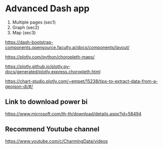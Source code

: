 # Advanced Dash app
1. Multiple pages (sec1)
2. Graph (sec2)
3. Map (sec3)

https://dash-bootstrap-components.opensource.faculty.ai/docs/components/layout/

https://plotly.com/python/choropleth-maps/

https://plotly.github.io/plotly.py-docs/generated/plotly.express.choropleth.html

https://chart-studio.plotly.com/~empet/15238/tips-to-extract-data-from-a-geojson-di/#/

## Link to download power bi
https://www.microsoft.com/th-th/download/details.aspx?id=58494

## Recommend Youtube channel
https://www.youtube.com/c/CharmingData/videos
